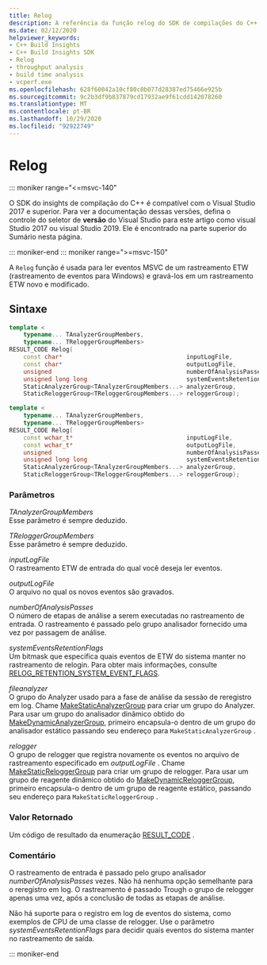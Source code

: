 ```yaml
---
title: Relog
description: A referência da função relog do SDK de compilações do C++ do insights.
ms.date: 02/12/2020
helpviewer_keywords:
- C++ Build Insights
- C++ Build Insights SDK
- Relog
- throughput analysis
- build time analysis
- vcperf.exe
ms.openlocfilehash: 628f60042a10cf80c0b077d28387ed75466e925b
ms.sourcegitcommit: 9c2b3df9b837879cd17932ae9f61cdd142078260
ms.translationtype: MT
ms.contentlocale: pt-BR
ms.lasthandoff: 10/29/2020
ms.locfileid: "92922749"
---
```

# <a name="relog"></a>Relog

::: moniker range="<=msvc-140"

O SDK do insights de compilação do C++ é compatível com o Visual Studio 2017 e superior. Para ver a documentação dessas versões, defina o controle do seletor de **versão** do Visual Studio para este artigo como visual Studio 2017 ou visual Studio 2019. Ele é encontrado na parte superior do Sumário nesta página.

::: moniker-end
::: moniker range=">=msvc-150"

A `Relog` função é usada para ler eventos MSVC de um rastreamento ETW (rastreamento de eventos para Windows) e gravá-los em um rastreamento ETW novo e modificado.

## <a name="syntax"></a>Sintaxe

```cpp
template <
    typename... TAnalyzerGroupMembers,
    typename... TReloggerGroupMembers>
RESULT_CODE Relog(
    const char*                                   inputLogFile,
    const char*                                   outputLogFile,
    unsigned                                      numberOfAnalysisPasses,
    unsigned long long                            systemEventsRetentionFlags,
    StaticAnalyzerGroup<TAnalyzerGroupMembers...> analyzerGroup,
    StaticReloggerGroup<TReloggerGroupMembers...> reloggerGroup);

template <
    typename... TAnalyzerGroupMembers,
    typename... TReloggerGroupMembers>
RESULT_CODE Relog(
    const wchar_t*                                inputLogFile,
    const wchar_t*                                outputLogFile,
    unsigned                                      numberOfAnalysisPasses,
    unsigned long long                            systemEventsRetentionFlags,
    StaticAnalyzerGroup<TAnalyzerGroupMembers...> analyzerGroup,
    StaticReloggerGroup<TReloggerGroupMembers...> reloggerGroup);
```

### <a name="parameters"></a>Parâmetros

*TAnalyzerGroupMembers*\
Esse parâmetro é sempre deduzido.

*TReloggerGroupMembers*\
Esse parâmetro é sempre deduzido.

*inputLogFile*\
O rastreamento ETW de entrada do qual você deseja ler eventos.

*outputLogFile*\
O arquivo no qual os novos eventos são gravados.

*numberOfAnalysisPasses*\
O número de etapas de análise a serem executadas no rastreamento de entrada. O rastreamento é passado pelo grupo analisador fornecido uma vez por passagem de análise.

*systemEventsRetentionFlags*\
Um bitmask que especifica quais eventos de ETW do sistema manter no rastreamento de relogin. Para obter mais informações, consulte [RELOG_RETENTION_SYSTEM_EVENT_FLAGS](../other-types/relog-retention-system-event-flags-constants.md).

*fileanalyzer*\
O grupo do Analyzer usado para a fase de análise da sessão de reregistro em log. Chame [MakeStaticAnalyzerGroup](make-static-analyzer-group.md) para criar um grupo do Analyzer. Para usar um grupo do analisador dinâmico obtido do [MakeDynamicAnalyzerGroup](make-dynamic-analyzer-group.md), primeiro encapsula-o dentro de um grupo do analisador estático passando seu endereço para `MakeStaticAnalyzerGroup` .

*relogger*\
O grupo de relogger que registra novamente os eventos no arquivo de rastreamento especificado em *outputLogFile* . Chame [MakeStaticReloggerGroup](make-static-relogger-group.md) para criar um grupo de relogger. Para usar um grupo de reagente dinâmico obtido do [MakeDynamicReloggerGroup](make-dynamic-relogger-group.md), primeiro encapsula-o dentro de um grupo de reagente estático, passando seu endereço para `MakeStaticReloggerGroup` .

### <a name="return-value"></a>Valor Retornado

Um código de resultado da enumeração [RESULT_CODE](../other-types/result-code-enum.md) .

### <a name="remark"></a>Comentário

O rastreamento de entrada é passado pelo grupo analisador *numberOfAnalysisPasses* vezes. Não há nenhuma opção semelhante para o reregistro em log. O rastreamento é passado Trough o grupo de relogger apenas uma vez, após a conclusão de todas as etapas de análise.

Não há suporte para o registro em log de eventos do sistema, como exemplos de CPU de uma classe de relogger. Use o parâmetro *systemEventsRetentionFlags* para decidir quais eventos do sistema manter no rastreamento de saída.

::: moniker-end
